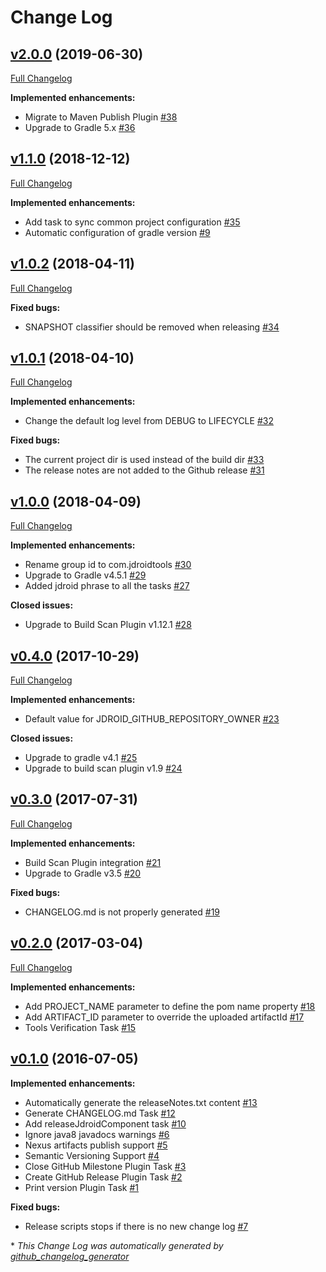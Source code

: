 # Change Log

## [v2.0.0](https://github.com/maxirosson/jdroid-component-builder/tree/v2.0.0) (2019-06-30)
[Full Changelog](https://github.com/maxirosson/jdroid-component-builder/compare/v1.1.0...v2.0.0)

**Implemented enhancements:**

- Migrate to Maven Publish Plugin [\#38](https://github.com/maxirosson/jdroid-component-builder/issues/38)
- Upgrade to Gradle 5.x [\#36](https://github.com/maxirosson/jdroid-component-builder/issues/36)

## [v1.1.0](https://github.com/maxirosson/jdroid-component-builder/tree/v1.1.0) (2018-12-12)
[Full Changelog](https://github.com/maxirosson/jdroid-component-builder/compare/v1.0.2...v1.1.0)

**Implemented enhancements:**

- Add task to sync common project configuration [\#35](https://github.com/maxirosson/jdroid-component-builder/issues/35)
- Automatic configuration of gradle version [\#9](https://github.com/maxirosson/jdroid-component-builder/issues/9)

## [v1.0.2](https://github.com/maxirosson/jdroid-component-builder/tree/v1.0.2) (2018-04-11)
[Full Changelog](https://github.com/maxirosson/jdroid-component-builder/compare/v1.0.1...v1.0.2)

**Fixed bugs:**

- SNAPSHOT classifier should be removed when releasing [\#34](https://github.com/maxirosson/jdroid-component-builder/issues/34)

## [v1.0.1](https://github.com/maxirosson/jdroid-component-builder/tree/v1.0.1) (2018-04-10)
[Full Changelog](https://github.com/maxirosson/jdroid-component-builder/compare/v1.0.0...v1.0.1)

**Implemented enhancements:**

- Change the default log level from DEBUG to LIFECYCLE [\#32](https://github.com/maxirosson/jdroid-component-builder/issues/32)

**Fixed bugs:**

- The current project dir is used instead of the build dir [\#33](https://github.com/maxirosson/jdroid-component-builder/issues/33)
- The release notes are not added to the Github release [\#31](https://github.com/maxirosson/jdroid-component-builder/issues/31)

## [v1.0.0](https://github.com/maxirosson/jdroid-component-builder/tree/v1.0.0) (2018-04-09)
[Full Changelog](https://github.com/maxirosson/jdroid-component-builder/compare/v0.4.0...v1.0.0)

**Implemented enhancements:**

- Rename group id to com.jdroidtools [\#30](https://github.com/maxirosson/jdroid-component-builder/issues/30)
- Upgrade to Gradle v4.5.1 [\#29](https://github.com/maxirosson/jdroid-component-builder/issues/29)
- Added jdroid phrase to all the tasks [\#27](https://github.com/maxirosson/jdroid-component-builder/issues/27)

**Closed issues:**

- Upgrade to Build Scan Plugin v1.12.1 [\#28](https://github.com/maxirosson/jdroid-component-builder/issues/28)

## [v0.4.0](https://github.com/maxirosson/jdroid-component-builder/tree/v0.4.0) (2017-10-29)
[Full Changelog](https://github.com/maxirosson/jdroid-component-builder/compare/v0.3.0...v0.4.0)

**Implemented enhancements:**

- Default value for JDROID\_GITHUB\_REPOSITORY\_OWNER [\#23](https://github.com/maxirosson/jdroid-component-builder/issues/23)

**Closed issues:**

- Upgrade to gradle v4.1 [\#25](https://github.com/maxirosson/jdroid-component-builder/issues/25)
- Upgrade to build scan plugin v1.9 [\#24](https://github.com/maxirosson/jdroid-component-builder/issues/24)

## [v0.3.0](https://github.com/maxirosson/jdroid-component-builder/tree/v0.3.0) (2017-07-31)
[Full Changelog](https://github.com/maxirosson/jdroid-component-builder/compare/v0.2.0...v0.3.0)

**Implemented enhancements:**

- Build Scan Plugin integration [\#21](https://github.com/maxirosson/jdroid-component-builder/issues/21)
- Upgrade to Gradle v3.5 [\#20](https://github.com/maxirosson/jdroid-component-builder/issues/20)

**Fixed bugs:**

- CHANGELOG.md is not properly generated [\#19](https://github.com/maxirosson/jdroid-component-builder/issues/19)

## [v0.2.0](https://github.com/maxirosson/jdroid-component-builder/tree/v0.2.0) (2017-03-04)
[Full Changelog](https://github.com/maxirosson/jdroid-component-builder/compare/v0.1.0...v0.2.0)

**Implemented enhancements:**

- Add PROJECT\_NAME parameter to define the pom name property [\#18](https://github.com/maxirosson/jdroid-component-builder/issues/18)
- Add ARTIFACT\_ID parameter to override the uploaded artifactId [\#17](https://github.com/maxirosson/jdroid-component-builder/issues/17)
- Tools Verification Task [\#15](https://github.com/maxirosson/jdroid-component-builder/issues/15)

## [v0.1.0](https://github.com/maxirosson/jdroid-component-builder/tree/v0.1.0) (2016-07-05)
**Implemented enhancements:**

- Automatically generate the releaseNotes.txt content  [\#13](https://github.com/maxirosson/jdroid-component-builder/issues/13)
- Generate CHANGELOG.md Task [\#12](https://github.com/maxirosson/jdroid-component-builder/issues/12)
- Add releaseJdroidComponent task [\#10](https://github.com/maxirosson/jdroid-component-builder/issues/10)
- Ignore java8 javadocs warnings [\#6](https://github.com/maxirosson/jdroid-component-builder/issues/6)
- Nexus artifacts publish support [\#5](https://github.com/maxirosson/jdroid-component-builder/issues/5)
- Semantic Versioning Support [\#4](https://github.com/maxirosson/jdroid-component-builder/issues/4)
- Close GitHub Milestone Plugin Task [\#3](https://github.com/maxirosson/jdroid-component-builder/issues/3)
- Create GitHub Release Plugin Task [\#2](https://github.com/maxirosson/jdroid-component-builder/issues/2)
- Print version Plugin Task [\#1](https://github.com/maxirosson/jdroid-component-builder/issues/1)

**Fixed bugs:**

- Release scripts stops if there is no new change log [\#7](https://github.com/maxirosson/jdroid-component-builder/issues/7)



\* *This Change Log was automatically generated by [github_changelog_generator](https://github.com/skywinder/Github-Changelog-Generator)*